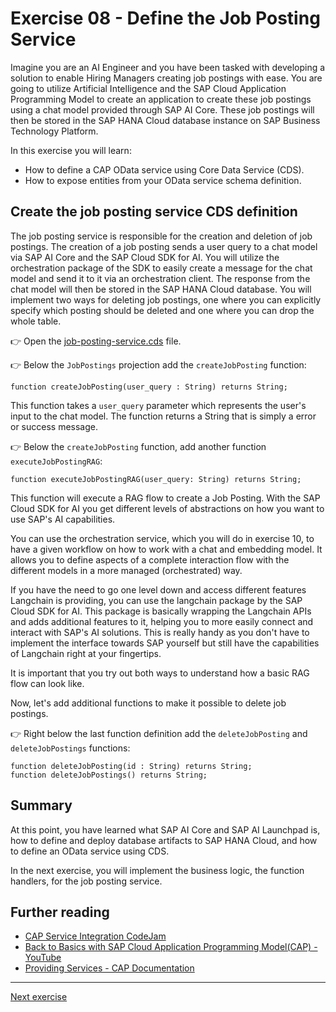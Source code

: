 # Exercise 08 - Define the Job Posting Service

Imagine you are an AI Engineer and you have been tasked with developing a solution to enable Hiring Managers creating job postings with ease. You are going to utilize Artificial Intelligence and the SAP Cloud Application Programming Model to create an application to create these job postings using a chat model provided through SAP AI Core. These job postings will then be stored in the SAP HANA Cloud database instance on SAP Business Technology Platform.

In this exercise you will learn:

- How to define a CAP OData service using Core Data Service (CDS).
- How to expose entities from your OData service schema definition.

## Create the job posting service CDS definition

The job posting service is responsible for the creation and deletion of job postings. The creation of a job posting sends a user query to a chat model via SAP AI Core and the SAP Cloud SDK for AI. You will utilize the orchestration package of the SDK to easily create a message for the chat model and send it to it via an orchestration client. The response from the chat model will then be stored in the SAP HANA Cloud database. You will implement two ways for deleting job postings, one where you can explicitly specify which posting should be deleted and one where you can drop the whole table.

👉 Open the [job-posting-service.cds](../../project/job-posting-service/srv/job-posting-service.cds) file.

👉 Below the `JobPostings` projection add the `createJobPosting` function:

```CDS
function createJobPosting(user_query : String) returns String;
```

This function takes a `user_query` parameter which represents the user's input to the chat model. The function returns a String that is simply a error or success message.

👉 Below the `createJobPosting` function, add another function `executeJobPostingRAG`:

```CDS
function executeJobPostingRAG(user_query: String) returns String;
```

This function will execute a RAG flow to create a Job Posting. With the SAP Cloud SDK for AI you get different levels of abstractions on how you want to use SAP's AI capabilities.

You can use the orchestration service, which you will do in exercise 10, to have a given workflow on how to work with a chat and embedding model. It allows you to define aspects of a complete interaction flow with the different models in a more managed (orchestrated) way. 

If you have the need to go one level down and access different features Langchain is providing, you can use the langchain package by the SAP Cloud SDK for AI. This package is basically wrapping the Langchain APIs and adds additional features to it, helping you to more easily connect and interact with SAP's AI solutions. This is really handy as you don't have to implement the interface towards SAP yourself but still have the capabilities of Langchain right at your fingertips.

It is important that you try out both ways to understand how a basic RAG flow can look like.

Now, let's add additional functions to make it possible to delete job postings.

👉 Right below the last function definition add the `deleteJobPosting` and `deleteJobPostings` functions:

```CDS
function deleteJobPosting(id : String) returns String;
function deleteJobPostings() returns String;
```

## Summary

At this point, you have learned what SAP AI Core and SAP AI Launchpad is, how to define and deploy database artifacts to SAP HANA Cloud, and how to define an OData service using CDS.

In the next exercise, you will implement the business logic, the function handlers, for the job posting service.

## Further reading

- [CAP Service Integration CodeJam](https://github.com/SAP-samples/cap-service-integration-codejam)
- [Back to Basics with SAP Cloud Application Programming Model(CAP) - YouTube](https://youtube.com/playlist?list=PL6RpkC85SLQABOpzhd7WI-hMpy99PxUo0&si=V9Rqcbg84UGLQOi-)
- [Providing Services - CAP Documentation](https://cap.cloud.sap/docs/guides/providing-services#providing-services)

---

[Next exercise](../08-implement-job-posting-serivce/README.md)
